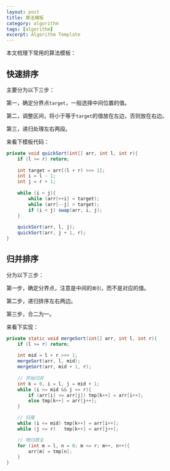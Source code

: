 ```yaml
---
layout: post
title: 算法模板  
category: algorithm
tags: [algorithm]
excerpt: Algorithm Template  
---
```


本文梳理下常用的算法模板：   


## 快速排序  

主要分为以下三步：  

第一，确定分界点`target`，一般选择中间位置的值。  

第二，调整区间，将小于等于`target`的值放在左边，否则放在右边。  

第三，递归处理左右两段。   


来看下模板代码：  

``` java
private void quickSort(int[] arr, int l, int r){
    if (l >= r) return;
    
    int target = arr[(l + r) >>> 1];
    int i = l - 1;
    int j = r + 1;
    
    while (i < j){
        while (arr[++i] < target);
        while (arr[--j] > target);
        if (i < j) swap(arr, i, j);
    }
    
    quickSort(arr, l, j);
    quickSort(arr, j + 1, r);
}
```


## 归并排序  

分为以下三步：  

第一步，确定分界点，注意是中间的`索引`，而不是对应的值。  

第二步，递归排序左右两边。  

第三步，合二为一。  

来看下实现：  

``` java
private static void mergeSort(int[] arr, int l, int r){
    if (l >= r) return;
    
    int mid = l + r >>> 1;
    mergeSort(arr, l, mid);
    mergeSort(arr, mid + 1, r);
    
    // 开始归并
    int k = 0, i = l, j = mid + 1;
    while (i <= mid && j <= r){
        if (arr[i] <= arr[j]) tmp[k++] = arr[i++];
        else tmp[k++] = arr[j++];
    }

    // 扫尾
    while (i <= mid) tmp[k++] = arr[i++];
    while (j <= r)   tmp[k++] = arr[j++];

    // 物归原主
    for (int m = l, n = 0; m <= r; m++, n++){
        arr[m] = tmp[n];
    }
}
```